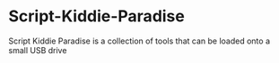 # Script-Kiddie-Paradise
Script Kiddie Paradise is a collection of tools that can be loaded onto a small USB drive
